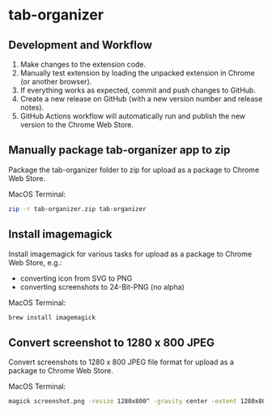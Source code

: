 # tab-organizer

## Development and Workflow
1. Make changes to the extension code.
2. Manually test extension by loading the unpacked extension in Chrome (or another browser).
3. If everything works as expected, commit and push changes to GitHub.
4. Create a new release on GitHub (with a new version number and release notes).
5. GitHub Actions workflow will automatically run and publish the new version to the Chrome Web Store.


## Manually package tab-organizer app to zip
Package the tab-organizer folder to zip for upload as a package to Chrome Web Store. 

MacOS Terminal: 
```bash
zip -r tab-organizer.zip tab-organizer
```

## Install imagemagick
Install imagemagick for various tasks for upload as a package to Chrome Web Store, e.g.:  
- converting icon from SVG to PNG 
- converting screenshots to 24-Bit-PNG (no alpha) 

MacOS Terminal: 
```bash
brew install imagemagick
```

## Convert screenshot to 1280 x 800 JPEG
Convert screenshots to 1280 x 800 JPEG file format for upload as a package to Chrome Web Store. 

MacOS Terminal: 
```bash
magick screenshot.png -resize 1280x800^ -gravity center -extent 1280x800 screenshot-1280x800.jpg
```


